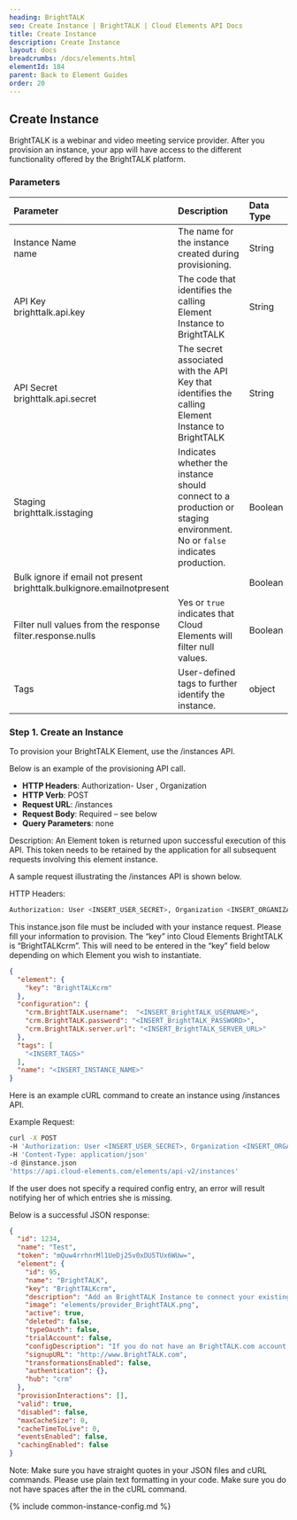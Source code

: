 ```yaml
---
heading: BrightTALK
seo: Create Instance | BrightTALK | Cloud Elements API Docs
title: Create Instance
description: Create Instance
layout: docs
breadcrumbs: /docs/elements.html
elementId: 184
parent: Back to Element Guides
order: 20
---
```


## Create Instance

BrightTALK is a webinar and video meeting service provider. After you provision an instance, your app will have access to the different functionality offered by the BrightTALK platform.

### Parameters

| Parameter | Description     | Data Type     |
| :------------- | :------------- | :------------- |
| Instance Name </br>name       | The name for the instance created during provisioning.   | String       |
| API Key </br>brighttalk.api.key       | The code that identifies the calling Element Instance to BrightTALK   | String       |
| API Secret </br>brighttalk.api.secret       | The secret associated with the API Key that identifies the calling Element Instance to BrightTALK   | String       |
| Staging </br>brighttalk.isstaging       | Indicates whether the instance should connect to a production or staging environment. No or `false` indicates production.  | Boolean       |
| Bulk ignore if email not present </br>brighttalk.bulkignore.emailnotpresent       |  | Boolean       |
| Filter null values from the response </br>filter.response.nulls      | Yes or `true` indicates that Cloud Elements will filter null values.  | Boolean       |
| Tags | User-defined tags to further identify the instance. | object |


### Step 1. Create an Instance

To provision your BrightTALK Element, use the /instances API.

Below is an example of the provisioning API call.

* __HTTP Headers__: Authorization- User <user secret>, Organization <organization secret>
* __HTTP Verb__: POST
* __Request URL__: /instances
* __Request Body__: Required – see below
* __Query Parameters__: none

Description: An Element token is returned upon successful execution of this API. This token needs to be retained by the application for all subsequent requests involving this element instance.

A sample request illustrating the /instances API is shown below.

HTTP Headers:

```bash
Authorization: User <INSERT_USER_SECRET>, Organization <INSERT_ORGANIZATION_SECRET>

```
This instance.json file must be included with your instance request.  Please fill your information to provision.  The “key” into Cloud Elements BrightTALK is “BrightTALKcrm”.  This will need to be entered in the “key” field below depending on which Element you wish to instantiate.

```JSON
{
  "element": {
    "key": "BrightTALKcrm"
  },
  "configuration": {
    "crm.BrightTALK.username":  "<INSERT_BrightTALK_USERNAME>",
    "crm.BrightTALK.password": "<INSERT_BrightTALK_PASSWORD>",
    "crm.BrightTALK.server.url": "<INSERT_BrightTALK_SERVER_URL>"
  },
  "tags": [
    "<INSERT_TAGS>"
  ],
  "name": "<INSERT_INSTANCE_NAME>"
}
```

Here is an example cURL command to create an instance using /instances API.

Example Request:

```bash
curl -X POST
-H 'Authorization: User <INSERT_USER_SECRET>, Organization <INSERT_ORGANIZATION_SECRET>'
-H 'Content-Type: application/json'
-d @instance.json
'https://api.cloud-elements.com/elements/api-v2/instances'
```

If the user does not specify a required config entry, an error will result notifying her of which entries she is missing.

Below is a successful JSON response:

```JSON
{
  "id": 1234,
  "name": "Test",
  "token": "mQuw4rrhnrMl1UeDj25v0xDU5TUx6WUw=",
  "element": {
    "id": 95,
    "name": "BrightTALK",
    "key": "BrightTALKcrm",
    "description": "Add an BrightTALK Instance to connect your existing BrightTALK account to the CRM Hub, allowing you to manage contacts, leads, accounts, opportunities etc. across multiple CRM Elements. You will need your BrightTALK account information to add an instance.",
    "image": "elements/provider_BrightTALK.png",
    "active": true,
    "deleted": false,
    "typeOauth": false,
    "trialAccount": false,
    "configDescription": "If you do not have an BrightTALK.com account, you can create one at BrightTALK Signup",
    "signupURL": "http://www.BrightTALK.com",
    "transformationsEnabled": false,
    "authentication": {},
    "hub": "crm"
  },
  "provisionInteractions": [],
  "valid": true,
  "disabled": false,
  "maxCacheSize": 0,
  "cacheTimeToLive": 0,
  "eventsEnabled": false,
  "cachingEnabled": false
}
```

Note:  Make sure you have straight quotes in your JSON files and cURL commands.  Please use plain text formatting in your code.  Make sure you do not have spaces after the in the cURL command.

{% include common-instance-config.md %}
